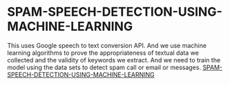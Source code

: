 # SPAM-SPEECH-DETECTION-USING-MACHINE-LEARNING
This uses Google speech to text conversion API. And we use machine learning algorithms to prove the appropriateness of textual data we collected and the validity of keywords we extract. And we need to train the model using the data sets to detect spam call or email or messages.
<a href="https://github.com/dsaisrujan/SPAM-SPEECH-DETECTION-USING-MACHINE-LEARNING/blob/main/total%20mini-project%20report.pdf">SPAM-SPEECH-DETECTION-USING-MACHINE-LEARNING</a>
